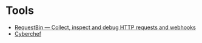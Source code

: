 # Tools
- [RequestBin — Collect, inspect and debug HTTP requests and webhooks](http://requestb.in/)
- [Cyberchef](https://cyberchef.io/)
